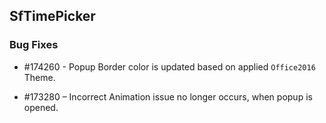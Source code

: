 ## SfTimePicker

### Bug Fixes


* \#174260 - Popup Border color is updated based on applied `Office2016` Theme. 

* \#173280 – Incorrect Animation issue no longer occurs, when popup is opened. 